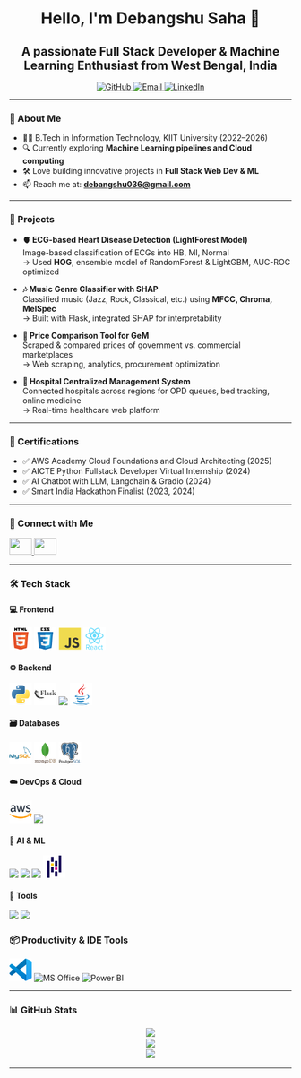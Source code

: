 <h1 align="center">Hello, I'm Debangshu Saha 👋</h1>
<h2 align="center">A passionate Full Stack Developer & Machine Learning Enthusiast from West Bengal, India</h2>

<p align="center">
  <a href="https://github.com/Debu-003" target="_blank">
    <img src="https://img.shields.io/github/followers/Debu-003?label=GitHub&style=social" alt="GitHub" />
  </a>
  <a href="mailto:debangshu036@gmail.com">
    <img src="https://img.shields.io/badge/email-debangshu036@gmail.com-red?style=flat-square&logo=gmail" alt="Email" />
  </a>
  <a href="https://www.linkedin.com/in/debux03/" target="_blank">
    <img src="https://img.shields.io/badge/LinkedIn-debux03-blue?style=flat-square&logo=linkedin" alt="LinkedIn" />
  </a>
</p>

---

### 🚀 About Me

- 👨‍💻 B.Tech in Information Technology, KIIT University (2022–2026)
- 🔍 Currently exploring **Machine Learning pipelines and Cloud computing**
- 🛠️ Love building innovative projects in **Full Stack Web Dev & ML**
- 📫 Reach me at: **[debangshu036@gmail.com](mailto:debangshu036@gmail.com)**

---

### 🧠 Projects

- **🫀 ECG-based Heart Disease Detection (LightForest Model)**  
  Image-based classification of ECGs into HB, MI, Normal  
  → Used **HOG**, ensemble model of RandomForest & LightGBM, AUC-ROC optimized

- **🎶 Music Genre Classifier with SHAP**  
  Classified music (Jazz, Rock, Classical, etc.) using **MFCC, Chroma, MelSpec**  
  → Built with Flask, integrated SHAP for interpretability

- **💸 Price Comparison Tool for GeM**  
  Scraped & compared prices of government vs. commercial marketplaces  
  → Web scraping, analytics, procurement optimization

- **🏥 Hospital Centralized Management System**  
  Connected hospitals across regions for OPD queues, bed tracking, online medicine  
  → Real-time healthcare web platform

---

### 📜 Certifications

- ✅ AWS Academy Cloud Foundations and Cloud Architecting (2025)
- ✅ AICTE Python Fullstack Developer Virtual Internship (2024)
- ✅ AI Chatbot with LLM, Langchain & Gradio (2024)
- ✅ Smart India Hackathon Finalist (2023, 2024)

---

### 🔗 Connect with Me

<p align="left">
  <a href="https://www.linkedin.com/in/debux03/" target="_blank">
    <img src="https://raw.githubusercontent.com/rahuldkjain/github-profile-readme-generator/master/src/images/icons/Social/linked-in-alt.svg" height="30" width="40" />
  </a>
  <a href="https://github.com/Debu-003" target="_blank">
    <img src="https://cdn-icons-png.flaticon.com/512/25/25231.png" height="30" width="40" />
  </a>
</p>

---

### 🛠️ Tech Stack

#### 💻 Frontend
<p>
  <img src="https://raw.githubusercontent.com/devicons/devicon/master/icons/html5/html5-original-wordmark.svg" width="40"/>
  <img src="https://raw.githubusercontent.com/devicons/devicon/master/icons/css3/css3-original-wordmark.svg" width="40"/>
  <img src="https://raw.githubusercontent.com/devicons/devicon/master/icons/javascript/javascript-original.svg" width="40"/>
  <img src="https://raw.githubusercontent.com/devicons/devicon/master/icons/react/react-original-wordmark.svg" width="40"/>
</p>

#### ⚙️ Backend
<p>
  <img src="https://raw.githubusercontent.com/devicons/devicon/master/icons/python/python-original.svg" width="40"/>
  <img src="https://raw.githubusercontent.com/devicons/devicon/master/icons/flask/flask-original-wordmark.svg" width="40"/>
  <img src="https://cdn.worldvectorlogo.com/logos/django.svg" width="40"/>
  <img src="https://raw.githubusercontent.com/devicons/devicon/master/icons/java/java-original.svg" width="40"/>
</p>

#### 🗃️ Databases
<p>
  <img src="https://raw.githubusercontent.com/devicons/devicon/master/icons/mysql/mysql-original-wordmark.svg" width="40"/>
  <img src="https://raw.githubusercontent.com/devicons/devicon/master/icons/mongodb/mongodb-original-wordmark.svg" width="40"/>
  <img src="https://raw.githubusercontent.com/devicons/devicon/master/icons/postgresql/postgresql-original-wordmark.svg" width="40"/>
</p>

#### ☁️ DevOps & Cloud
<p>
  <img src="https://raw.githubusercontent.com/devicons/devicon/master/icons/amazonwebservices/amazonwebservices-original-wordmark.svg" width="40"/>
  <img src="https://www.vectorlogo.zone/logos/firebase/firebase-icon.svg" width="40"/>
</p>

#### 🤖 AI & ML
<p>
  <img src="https://www.vectorlogo.zone/logos/tensorflow/tensorflow-icon.svg" width="40"/>
  <img src="https://www.vectorlogo.zone/logos/pytorch/pytorch-icon.svg" width="40"/>
  <img src="https://upload.wikimedia.org/wikipedia/commons/0/05/Scikit_learn_logo_small.svg" width="40"/>
  <img src="https://raw.githubusercontent.com/devicons/devicon/master/icons/pandas/pandas-original.svg" width="40"/>
</p>

#### 🧰 Tools
<p>
  <img src="https://www.vectorlogo.zone/logos/git-scm/git-scm-icon.svg" width="40"/>
  <img src="https://www.vectorlogo.zone/logos/opencv/opencv-icon.svg" width="40"/>
</p>

### 📦 Productivity & IDE Tools
<p> 
  <img src="https://raw.githubusercontent.com/devicons/devicon/master/icons/vscode/vscode-original.svg" width="40" alt="VSCode"/> 
  <img src="https://img.icons8.com/color/48/000000/microsoft-office-2019.png" width="40" alt="MS Office"/> 
  <img src="https://upload.wikimedia.org/wikipedia/commons/c/cf/New_Power_BI_Logo.svg" width="40" alt="Power BI"/> 
</p>

---

### 📊 GitHub Stats

<div align="center">
  <img src="https://github-readme-stats.vercel.app/api?username=Debu-003&theme=dark&hide_border=false&include_all_commits=true&count_private=true" /><br/>
  <img src="https://streak-stats.demolab.com?user=Debu-003&theme=dark&hide_border=false" /><br/>
  <img src="https://github-readme-stats.vercel.app/api/top-langs/?username=Debu-003&theme=dark&layout=compact&hide_border=false" />
</div>

---
